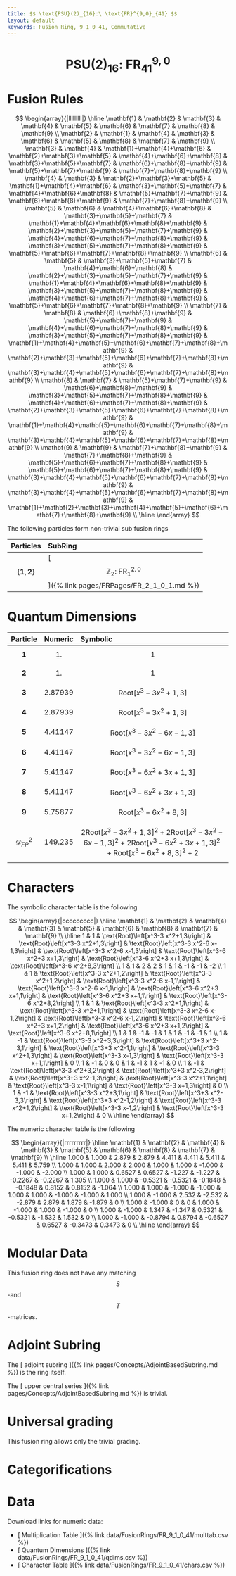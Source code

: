 ```yaml
---
title: $$ \text{PSU}(2)_{16}:\ \text{FR}^{9,0}_{41} $$
layout: default
keywords: Fusion Ring, 9_1_0_41, Commutative
---
```

# $$ \text{PSU}(2)_{16}:\ \text{FR}^{9,0}_{41} $$


# Fusion Rules

$$
\begin{array}{|lllllllll|}
\hline
 \mathbf{1} & \mathbf{2} & \mathbf{3} & \mathbf{4} & \mathbf{5} & \mathbf{6} & \mathbf{7} & \mathbf{8} & \mathbf{9} \\
 \mathbf{2} & \mathbf{1} & \mathbf{4} & \mathbf{3} & \mathbf{6} & \mathbf{5} & \mathbf{8} & \mathbf{7} & \mathbf{9} \\
 \mathbf{3} & \mathbf{4} & \mathbf{1}+\mathbf{4}+\mathbf{6} & \mathbf{2}+\mathbf{3}+\mathbf{5} & \mathbf{4}+\mathbf{6}+\mathbf{8} & \mathbf{3}+\mathbf{5}+\mathbf{7} & \mathbf{6}+\mathbf{8}+\mathbf{9} & \mathbf{5}+\mathbf{7}+\mathbf{9} & \mathbf{7}+\mathbf{8}+\mathbf{9} \\
 \mathbf{4} & \mathbf{3} & \mathbf{2}+\mathbf{3}+\mathbf{5} & \mathbf{1}+\mathbf{4}+\mathbf{6} & \mathbf{3}+\mathbf{5}+\mathbf{7} & \mathbf{4}+\mathbf{6}+\mathbf{8} & \mathbf{5}+\mathbf{7}+\mathbf{9} & \mathbf{6}+\mathbf{8}+\mathbf{9} & \mathbf{7}+\mathbf{8}+\mathbf{9} \\
 \mathbf{5} & \mathbf{6} & \mathbf{4}+\mathbf{6}+\mathbf{8} & \mathbf{3}+\mathbf{5}+\mathbf{7} & \mathbf{1}+\mathbf{4}+\mathbf{6}+\mathbf{8}+\mathbf{9} & \mathbf{2}+\mathbf{3}+\mathbf{5}+\mathbf{7}+\mathbf{9} & \mathbf{4}+\mathbf{6}+\mathbf{7}+\mathbf{8}+\mathbf{9} & \mathbf{3}+\mathbf{5}+\mathbf{7}+\mathbf{8}+\mathbf{9} & \mathbf{5}+\mathbf{6}+\mathbf{7}+\mathbf{8}+\mathbf{9} \\
 \mathbf{6} & \mathbf{5} & \mathbf{3}+\mathbf{5}+\mathbf{7} & \mathbf{4}+\mathbf{6}+\mathbf{8} & \mathbf{2}+\mathbf{3}+\mathbf{5}+\mathbf{7}+\mathbf{9} & \mathbf{1}+\mathbf{4}+\mathbf{6}+\mathbf{8}+\mathbf{9} & \mathbf{3}+\mathbf{5}+\mathbf{7}+\mathbf{8}+\mathbf{9} & \mathbf{4}+\mathbf{6}+\mathbf{7}+\mathbf{8}+\mathbf{9} & \mathbf{5}+\mathbf{6}+\mathbf{7}+\mathbf{8}+\mathbf{9} \\
 \mathbf{7} & \mathbf{8} & \mathbf{6}+\mathbf{8}+\mathbf{9} & \mathbf{5}+\mathbf{7}+\mathbf{9} & \mathbf{4}+\mathbf{6}+\mathbf{7}+\mathbf{8}+\mathbf{9} & \mathbf{3}+\mathbf{5}+\mathbf{7}+\mathbf{8}+\mathbf{9} & \mathbf{1}+\mathbf{4}+\mathbf{5}+\mathbf{6}+\mathbf{7}+\mathbf{8}+\mathbf{9} & \mathbf{2}+\mathbf{3}+\mathbf{5}+\mathbf{6}+\mathbf{7}+\mathbf{8}+\mathbf{9} & \mathbf{3}+\mathbf{4}+\mathbf{5}+\mathbf{6}+\mathbf{7}+\mathbf{8}+\mathbf{9} \\
 \mathbf{8} & \mathbf{7} & \mathbf{5}+\mathbf{7}+\mathbf{9} & \mathbf{6}+\mathbf{8}+\mathbf{9} & \mathbf{3}+\mathbf{5}+\mathbf{7}+\mathbf{8}+\mathbf{9} & \mathbf{4}+\mathbf{6}+\mathbf{7}+\mathbf{8}+\mathbf{9} & \mathbf{2}+\mathbf{3}+\mathbf{5}+\mathbf{6}+\mathbf{7}+\mathbf{8}+\mathbf{9} & \mathbf{1}+\mathbf{4}+\mathbf{5}+\mathbf{6}+\mathbf{7}+\mathbf{8}+\mathbf{9} & \mathbf{3}+\mathbf{4}+\mathbf{5}+\mathbf{6}+\mathbf{7}+\mathbf{8}+\mathbf{9} \\
 \mathbf{9} & \mathbf{9} & \mathbf{7}+\mathbf{8}+\mathbf{9} & \mathbf{7}+\mathbf{8}+\mathbf{9} & \mathbf{5}+\mathbf{6}+\mathbf{7}+\mathbf{8}+\mathbf{9} & \mathbf{5}+\mathbf{6}+\mathbf{7}+\mathbf{8}+\mathbf{9} & \mathbf{3}+\mathbf{4}+\mathbf{5}+\mathbf{6}+\mathbf{7}+\mathbf{8}+\mathbf{9} & \mathbf{3}+\mathbf{4}+\mathbf{5}+\mathbf{6}+\mathbf{7}+\mathbf{8}+\mathbf{9} & \mathbf{1}+\mathbf{2}+\mathbf{3}+\mathbf{4}+\mathbf{5}+\mathbf{6}+\mathbf{7}+\mathbf{8}+\mathbf{9} \\
\hline
\end{array}
$$


The following particles form non-trivial sub fusion rings

| Particles | SubRing |
| :------ | :------ |
| $$ \{\mathbf{1},\mathbf{2}\} $$ | [ $$ \mathbb{Z}_2:\ \text{FR}^{2,0}_{1} $$ ]({% link pages/FRPages/FR_2_1_0_1.md %}) |

# Quantum Dimensions

| Particle | Numeric | Symbolic |
| :------ | :------ | :------ |
| $$ \mathbf{1} $$ | $$ 1. $$ | $$ 1 $$ |
| $$ \mathbf{2} $$ | $$ 1. $$ | $$ 1 $$ |
| $$ \mathbf{3} $$ | $$ 2.87939 $$ | $$ \text{Root}\left[x^3-3 x^2+1,3\right] $$ |
| $$ \mathbf{4} $$ | $$ 2.87939 $$ | $$ \text{Root}\left[x^3-3 x^2+1,3\right] $$ |
| $$ \mathbf{5} $$ | $$ 4.41147 $$ | $$ \text{Root}\left[x^3-3 x^2-6 x-1,3\right] $$ |
| $$ \mathbf{6} $$ | $$ 4.41147 $$ | $$ \text{Root}\left[x^3-3 x^2-6 x-1,3\right] $$ |
| $$ \mathbf{7} $$ | $$ 5.41147 $$ | $$ \text{Root}\left[x^3-6 x^2+3 x+1,3\right] $$ |
| $$ \mathbf{8} $$ | $$ 5.41147 $$ | $$ \text{Root}\left[x^3-6 x^2+3 x+1,3\right] $$ |
| $$ \mathbf{9} $$ | $$ 5.75877 $$ | $$ \text{Root}\left[x^3-6 x^2+8,3\right] $$ |
| $$ \mathcal{D}_{FP}^2 $$ | $$ 149.235 $$ | $$ 2 \text{Root}\left[x^3-3 x^2+1,3\right]^2+2 \text{Root}\left[x^3-3 x^2-6 x-1,3\right]^2+2 \text{Root}\left[x^3-6 x^2+3 x+1,3\right]^2+\text{Root}\left[x^3-6 x^2+8,3\right]^2+2 $$ |

# Characters

The symbolic character table is the following

$$
\begin{array}{|ccccccccc|}
\hline
 \mathbf{1} & \mathbf{2} & \mathbf{4} & \mathbf{3} & \mathbf{5} & \mathbf{6} & \mathbf{8} & \mathbf{7} & \mathbf{9} \\
\hline
 1 & 1 & \text{Root}\left[x^3-3 x^2+1,3\right] & \text{Root}\left[x^3-3 x^2+1,3\right] & \text{Root}\left[x^3-3 x^2-6 x-1,3\right] & \text{Root}\left[x^3-3 x^2-6 x-1,3\right] & \text{Root}\left[x^3-6 x^2+3 x+1,3\right] & \text{Root}\left[x^3-6 x^2+3 x+1,3\right] & \text{Root}\left[x^3-6 x^2+8,3\right] \\
 1 & 1 & 2 & 2 & 1 & 1 & -1 & -1 & -2 \\
 1 & 1 & \text{Root}\left[x^3-3 x^2+1,2\right] & \text{Root}\left[x^3-3 x^2+1,2\right] & \text{Root}\left[x^3-3 x^2-6 x-1,1\right] & \text{Root}\left[x^3-3 x^2-6 x-1,1\right] & \text{Root}\left[x^3-6 x^2+3 x+1,1\right] & \text{Root}\left[x^3-6 x^2+3 x+1,1\right] & \text{Root}\left[x^3-6 x^2+8,2\right] \\
 1 & 1 & \text{Root}\left[x^3-3 x^2+1,1\right] & \text{Root}\left[x^3-3 x^2+1,1\right] & \text{Root}\left[x^3-3 x^2-6 x-1,2\right] & \text{Root}\left[x^3-3 x^2-6 x-1,2\right] & \text{Root}\left[x^3-6 x^2+3 x+1,2\right] & \text{Root}\left[x^3-6 x^2+3 x+1,2\right] & \text{Root}\left[x^3-6 x^2+8,1\right] \\
 1 & 1 & -1 & -1 & 1 & 1 & -1 & -1 & 1 \\
 1 & -1 & \text{Root}\left[x^3-3 x^2+3,3\right] & \text{Root}\left[x^3+3 x^2-3,1\right] & \text{Root}\left[x^3+3 x^2-1,1\right] & \text{Root}\left[x^3-3 x^2+1,3\right] & \text{Root}\left[x^3-3 x-1,3\right] & \text{Root}\left[x^3-3 x+1,1\right] & 0 \\
 1 & -1 & 0 & 0 & 1 & -1 & 1 & -1 & 0 \\
 1 & -1 & \text{Root}\left[x^3-3 x^2+3,2\right] & \text{Root}\left[x^3+3 x^2-3,2\right] & \text{Root}\left[x^3+3 x^2-1,3\right] & \text{Root}\left[x^3-3 x^2+1,1\right] & \text{Root}\left[x^3-3 x-1,1\right] & \text{Root}\left[x^3-3 x+1,3\right] & 0 \\
 1 & -1 & \text{Root}\left[x^3-3 x^2+3,1\right] & \text{Root}\left[x^3+3 x^2-3,3\right] & \text{Root}\left[x^3+3 x^2-1,2\right] & \text{Root}\left[x^3-3 x^2+1,2\right] & \text{Root}\left[x^3-3 x-1,2\right] & \text{Root}\left[x^3-3 x+1,2\right] & 0 \\
\hline
\end{array}
$$

The numeric character table is the following

$$
\begin{array}{|rrrrrrrrr|}
\hline
 \mathbf{1} & \mathbf{2} & \mathbf{4} & \mathbf{3} & \mathbf{5} & \mathbf{6} & \mathbf{8} & \mathbf{7} & \mathbf{9} \\
\hline
 1.000 & 1.000 & 2.879 & 2.879 & 4.411 & 4.411 & 5.411 & 5.411 & 5.759 \\
 1.000 & 1.000 & 2.000 & 2.000 & 1.000 & 1.000 & -1.000 & -1.000 & -2.000 \\
 1.000 & 1.000 & 0.6527 & 0.6527 & -1.227 & -1.227 & -0.2267 & -0.2267 & 1.305 \\
 1.000 & 1.000 & -0.5321 & -0.5321 & -0.1848 & -0.1848 & 0.8152 & 0.8152 & -1.064 \\
 1.000 & 1.000 & -1.000 & -1.000 & 1.000 & 1.000 & -1.000 & -1.000 & 1.000 \\
 1.000 & -1.000 & 2.532 & -2.532 & -2.879 & 2.879 & 1.879 & -1.879 & 0 \\
 1.000 & -1.000 & 0 & 0 & 1.000 & -1.000 & 1.000 & -1.000 & 0 \\
 1.000 & -1.000 & 1.347 & -1.347 & 0.5321 & -0.5321 & -1.532 & 1.532 & 0 \\
 1.000 & -1.000 & -0.8794 & 0.8794 & -0.6527 & 0.6527 & -0.3473 & 0.3473 & 0 \\
\hline
\end{array}
$$

# Modular Data

This fusion ring does not have any matching $$ S $$-and $$ T $$-matrices.

# Adjoint Subring

The [ adjoint subring ]({% link pages/Concepts/AdjointBasedSubring.md %}) is the ring itself.

The [ upper central series ]({% link pages/Concepts/AdjointBasedSubring.md %}) is trivial.

# Universal grading

This fusion ring allows only the trivial grading.

# Categorifications



# Data

Download links for numeric data:

* [ Multiplication Table ]({% link data/FusionRings/FR_9_1_0_41/multtab.csv %})
* [ Quantum Dimensions ]({% link data/FusionRings/FR_9_1_0_41/qdims.csv %})
* [ Character Table ]({% link data/FusionRings/FR_9_1_0_41/chars.csv %})